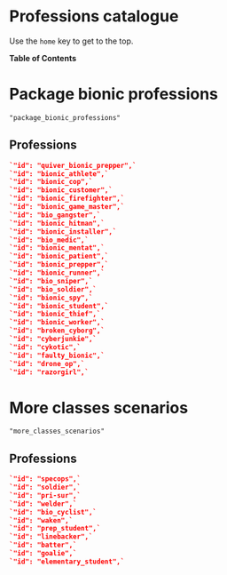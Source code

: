 # Professions catalogue

Use the `home` key to get to the top.

**Table of Contents**
<!-- START doctoc generated TOC please keep comment here to allow auto update -->
<!-- DON'T EDIT THIS SECTION, INSTEAD RE-RUN doctoc TO UPDATE -->



<!-- END doctoc generated TOC please keep comment here to allow auto update -->


# Package bionic professions
```Regex
"package_bionic_professions"
```


## Professions
```Json
`"id": "quiver_bionic_prepper",`
`"id": "bionic_athlete",`
`"id": "bionic_cop",`
`"id": "bionic_customer",`
`"id": "bionic_firefighter",`
`"id": "bionic_game_master",`
`"id": "bio_gangster",`
`"id": "bionic_hitman",`
`"id": "bionic_installer",`
`"id": "bio_medic",`
`"id": "bionic_mentat",`
`"id": "bionic_patient",`
`"id": "bionic_prepper",`
`"id": "bionic_runner",`
`"id": "bio_sniper",`
`"id": "bio_soldier",`
`"id": "bionic_spy",`
`"id": "bionic_student",`
`"id": "bionic_thief",`
`"id": "bionic_worker",`
`"id": "broken_cyborg",`
`"id": "cyberjunkie",`
`"id": "cykotic",`
`"id": "faulty_bionic",`
`"id": "drone_op",`
`"id": "razorgirl",`
```


# More classes scenarios
```Regex
"more_classes_scenarios"
```


## Professions
```Json
`"id": "specops",`
`"id": "soldier",`
`"id": "pri-sur",`
`"id": "welder",`
`"id": "bio_cyclist",`
`"id": "waken",`
`"id": "prep_student",`
`"id": "linebacker",`
`"id": "batter",`
`"id": "goalie",`
`"id": "elementary_student",`
```
